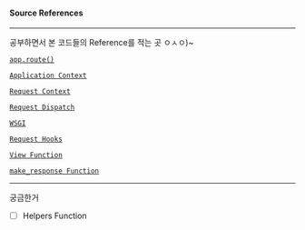 #### Source References

---------------

공부하면서 본 코드들의 Reference를 적는 곳 ㅇㅅㅇ)~

[`app.route()`](https://github.com/pallets/flask/blob/master/flask/app.py#L1121)

[`Application Context`](http://flask.pocoo.org/docs/0.12/appcontext/)

[`Request Context`](http://flask.pocoo.org/docs/0.12/reqcontext/)

[`Request Dispatch`](http://flask.pocoo.org/docs/0.12/patterns/appdispatch/)

[`WSGI`](http://wsgi.tutorial.codepoint.net/)

[`Request Hooks`](https://github.com/pallets/flask/blob/45946028e77ed68d64869f565b688aff0914638c/flask/app.py#L1350-L1427)

[`View Function`](https://github.com/pallets/flask/blob/ce813ae5214acc91b1686e09559bb3fdc28a74e9/flask/views.py#L19-L106)

[`make_response Function`](https://github.com/pallets/flask/blob/45946028e77ed68d64869f565b688aff0914638c/flask/helpers.py#L147-L340)




-----------------

궁금한거

- [ ] Helpers Function
